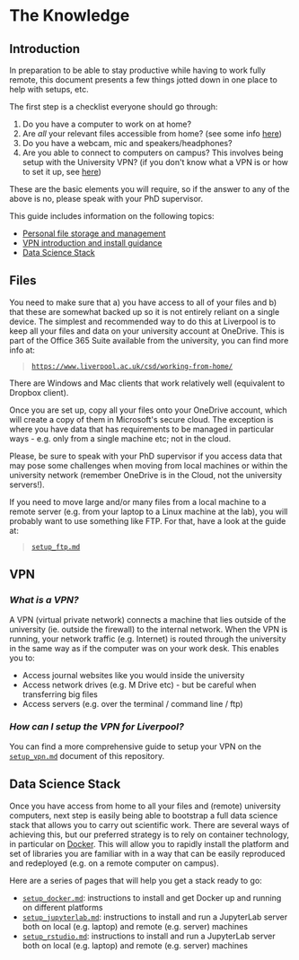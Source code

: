 # The Knowledge

## Introduction

In preparation to be able to stay productive while having to work fully remote, this document presents a few things jotted down in one place to help with setups, etc. 

The first step is a checklist everyone should go through:

1. Do you have a computer to work on at home?
1. Are *all* your relevant files accessible from home? (see some info
   [here](#Files))
1. Do you have a webcam, mic and speakers/headphones?
1. Are you able to connect to computers on campus? This involves being setup with the University VPN? (if you don't know what a VPN is or how to set it up, see [here](#VPN))

These are the basic elements you will require, so if the answer to any of the above is no, please speak with your PhD supervisor.

This guide includes information on the following topics:

- [Personal file storage and management](#Files)
- [VPN introduction and install guidance](#VPN)
- [Data Science Stack](#Data-Science-Stack)

## Files

You need to make sure that a) you have access to all of your files and b) that
these are somewhat backed up so it is not entirely reliant on a single device.
The simplest and recommended way to do this at Liverpool is to keep all your
files and data on your university account at OneDrive. This is part of the
Office 365 Suite available from the university, you can find more info at:

> [`https://www.liverpool.ac.uk/csd/working-from-home/`](https://www.liverpool.ac.uk/csd/working-from-home/)

There are Windows and Mac clients that work relatively well (equivalent to
Dropbox client).

Once you are set up, copy all your files onto your OneDrive account, which
will create a copy of them in Microsoft's secure cloud. The exception is
where you have data that has requirements to be managed in particular ways - e.g.
only from a single machine etc; not in the cloud.

Please, be sure to speak with your PhD supervisor if you access data that
may pose some challenges when moving from local machines or within the university
network (remember OneDrive is in the Cloud, not the university servers!).

If you need to move large and/or many files from a local machine to a remote
server (e.g. from your laptop to a Linux machine at the lab), you will
probably want to use something like FTP. For that, have a look at the guide
at:

> [`setup_ftp.md`](setup_ftp.md)

## VPN

### *What is a VPN?*

A VPN (virtual private network) connects a machine that lies outside of the university (ie. outside the firewall) to the internal network. When the VPN is running, your network traffic (e.g. Internet) is routed through the university in the same way as if the computer was on your work desk. This enables you to:

* Access journal websites like you would inside the university
* Access network drives (e.g. M Drive etc) - but be careful when transferring big files
* Access servers (e.g. over the terminal / command line / ftp)

### *How can I setup the VPN for Liverpool?*

You can find a more comprehensive guide to setup your VPN on the
[`setup_vpn.md`](setup_vpn.md) document of this repository.

## Data Science Stack

Once you have access from home to all your files and (remote) university computers, next step is easily being able to bootstrap a full data science stack that allows you to carry out scientific work. There are several ways of achieving this, but our preferred strategy is to rely on container technology, in particular on [Docker](https://www.docker.com/). This will allow you to rapidly install the platform and set of libraries you are familiar with in a way that can be easily reproduced and redeployed (e.g. on a remote computer on campus).

Here are a series of pages that will help you get a stack ready to go:

- [`setup_docker.md`](setup_docker.md): instructions to install and get Docker
  up and running on different platforms
- [`setup_jupyterlab.md`](setup_jupyterlab.md): instructions to install and
  run a JupyterLab server both on local (e.g. laptop) and remote (e.g. server)
  machines
- [`setup_rstudio.md`](setup_rstudio.md): instructions to install and
  run a JupyterLab server both on local (e.g. laptop) and remote (e.g. server)
  machines


